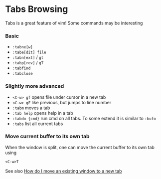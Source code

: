 # Tabs Browsing

Tabs is a great feature of vim! Some commands may be interesting

### Basic

- `:tabne[w]`
- `:tabe[dit] file`
- `:tabn[ext]` / `gt`
- `:tabp[rev]` / `gT`
- `:tabfind`
- `:tabclose`

### Slightly more advanced

- `<C-w> gf`       opens file under cursor in a new tab
- `<C-w> gF`       like previous, but jumps to line number
- `:tabm`          moves a tab
- `:tab help`      opens help in a tab
- `:tabdo {cmd}`   run cmd on all tabs. To some extend it is similar to `:bufo`
- `:tabs`          list all current tabs

### Move current buffer to its own tab
  
When the window is split, one can move the current buffer to its own tab using

    <C-w>T
    
See also [How do I move an existing window to a new tab](https://stackoverflow.com/questions/1758301/how-do-i-move-an-existing-window-to-a-new-tab#1761745)
